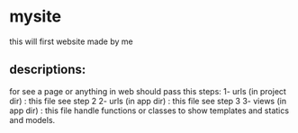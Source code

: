 # mysite
 this will first website made by me

## descriptions:
 for see a page or anything in web should pass this steps:
    1- urls (in project dir) : this file see step 2
    2- urls (in app dir) : this file see step 3
    3- views (in app dir) : this file handle functions or classes to show templates and statics and models.
    